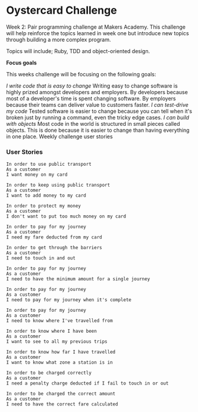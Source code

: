 # Oystercard Challenge

Week 2: Pair programming challenge at Makers Academy. This challenge will help reinforce the topics learned in week one but introduce new topics through building a more complex program.

Topics will include; Ruby, TDD and object-oriented design.

**Focus goals**

This weeks challenge will be focusing on the following goals:

*I write code that is easy to change*
Writing easy to change software is highly prized amongst developers and employers. By developers because most of a developer's time is spent changing software. By employers because their teams can deliver value to customers faster.
*I can test-drive my code*
Tested software is easier to change because you can tell when it's broken just by running a command, even the tricky edge cases.
*I can build with objects*
Most code in the world is structured in small pieces called objects. This is done because it is easier to change than having everything in one place.
Weekly challenge user stories

### User Stories
```
In order to use public transport
As a customer
I want money on my card

In order to keep using public transport
As a customer
I want to add money to my card

In order to protect my money
As a customer
I don't want to put too much money on my card

In order to pay for my journey
As a customer
I need my fare deducted from my card

In order to get through the barriers
As a customer
I need to touch in and out

In order to pay for my journey
As a customer
I need to have the minimum amount for a single journey

In order to pay for my journey
As a customer
I need to pay for my journey when it's complete

In order to pay for my journey
As a customer
I need to know where I've travelled from

In order to know where I have been
As a customer
I want to see to all my previous trips

In order to know how far I have travelled
As a customer
I want to know what zone a station is in

In order to be charged correctly
As a customer
I need a penalty charge deducted if I fail to touch in or out

In order to be charged the correct amount
As a customer
I need to have the correct fare calculated
```
